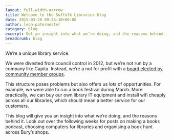 ```yaml
---
layout: full-width-narrow
title: Welcome to the Suffolk Libraries blog
date: 2015-03-20 09:26:10+00:00
author: leon-paternoster
category: blog
excerpt: Get an insight into what we’re doing, and the reasons behind it.
breadcrumb: blog
---
```

We’re a unique library service.

We were divested from council control in 2012, but we’re not run by a company like Capita. Instead, we’re a not for profit with a [board elected by community member groups](http://suffolklibraries.co.uk/about/member-organisations).

This structure poses problems but also offers us lots of opportunities. For example, we were able to run a book festival during March. More practically, we can buy our own library IT equipment and install wifi cheaply across all our libraries, which should mean a better service for our customers.

This blog will give you an insight into what we’re doing, and the reasons behind it. Look out over the following weeks for posts on making a books podcast, choosing computers for libraries and organising a book hunt across Bury’s shops.
